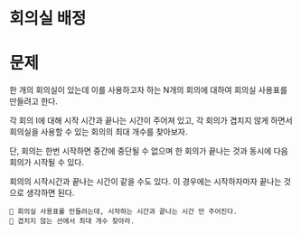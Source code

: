 



회의실 배정
===


# 문제
한 개의 회의실이 있는데 이를 사용하고자 하는 N개의 회의에 대하여 회의실 사용표를 만들려고 한다. 

각 회의 I에 대해 시작 시간과 끝나는 시간이 주어져 있고, 
각 회의가 겹치지 않게 하면서 회의실을 사용할 수 있는 회의의 최대 개수를 찾아보자. 

단, 회의는 한번 시작하면 중간에 중단될 수 없으며 
한 회의가 끝나는 것과 동시에 다음 회의가 시작될 수 있다. 

회의의 시작시간과 끝나는 시간이 같을 수도 있다. 
이 경우에는 시작하자마자 끝나는 것으로 생각하면 된다.

```
📌 회의실 사용표룰 만들려는데, 시작하는 시간과 끝나는 시간 만 주어진다.
📌 겹치지 않는 선에서 최대 개수 찾아라.
```
